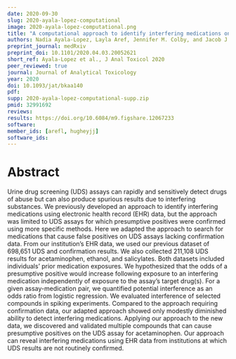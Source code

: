 ```yaml
---
date: 2020-09-30
slug: 2020-ayala-lopez-computational
image: 2020-ayala-lopez-computational.png
title: "A computational approach to identify interfering medications on urine drug screening assays without data from confirmatory testing"
authors: Nadia Ayala-Lopez, Layla Aref, Jennifer M. Colby, and Jacob J. Hughey
preprint_journal: medRxiv
preprint_doi: 10.1101/2020.04.03.20052621
short_ref: Ayala-Lopez et al., J Anal Toxicol 2020
peer_reviewed: true
journal: Journal of Analytical Toxicology
year: 2020
doi: 10.1093/jat/bkaa140
pdf:
supp: 2020-ayala-lopez-computational-supp.zip
pmid: 32991692
reviews:
results: https://doi.org/10.6084/m9.figshare.12067233
software: 
member_ids: [arefl, hugheyjj]
software_ids: 
---
```


# Abstract

Urine drug screening (UDS) assays can rapidly and sensitively detect drugs of abuse but can also produce spurious results due to interfering substances. We previously developed an approach to identify interfering medications using electronic health record (EHR) data, but the approach was limited to UDS assays for which presumptive positives were confirmed using more specific methods. Here we adapted the approach to search for medications that cause false positives on UDS assays lacking confirmation data. From our institution’s EHR data, we used our previous dataset of 698,651 UDS and confirmation results. We also collected 211,108 UDS results for acetaminophen, ethanol, and salicylates. Both datasets included individuals’ prior medication exposures. We hypothesized that the odds of a presumptive positive would increase following exposure to an interfering medication independently of exposure to the assay’s target drug(s). For a given assay-medication pair, we quantified potential interference as an odds ratio from logistic regression. We evaluated interference of selected compounds in spiking experiments. Compared to the approach requiring confirmation data, our adapted approach showed only modestly diminished ability to detect interfering medications. Applying our approach to the new data, we discovered and validated multiple compounds that can cause presumptive positives on the UDS assay for acetaminophen. Our approach can reveal interfering medications using EHR data from institutions at which UDS results are not routinely confirmed.
